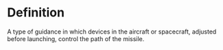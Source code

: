 # Definition

A type of guidance in which devices in the aircraft or spacecraft,
adjusted before launching, control the path of the missile.
